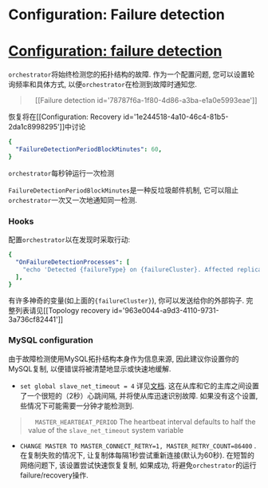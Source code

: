 # Configuration: Failure detection
# [Configuration: failure detection](https://github.com/openark/orchestrator/blob/master/docs/configuration-failure-detection.md)
`orchestrator`将始终检测您的拓扑结构的故障. 作为一个配置问题, 您可以设置轮询频率和具体方式, 以便`orchestrator`在检测到故障时通知您.

>  [[Failure detection id=&#39;78787f6a-1f80-4d86-a3ba-e1a0e5993eae&#39;]]

恢复将在[[Configuration: Recovery id=&#39;1e244518-4a10-46c4-81b5-2da1c8998295&#39;]]中讨论

```yaml
{
  "FailureDetectionPeriodBlockMinutes": 60,
}
```
`orchestrator`每秒钟运行一次检测

`FailureDetectionPeriodBlockMinutes`是一种反垃圾邮件机制, 它可以阻止`orchestrator`一次又一次地通知同一检测.

### Hooks
配置`orchestrator`以在发现时采取行动:

```yaml
{
  "OnFailureDetectionProcesses": [
    "echo 'Detected {failureType} on {failureCluster}. Affected replicas: {countReplicas}' >> /tmp/recovery.log"
  ],
}
```
有许多神奇的变量(如上面的`{failureCluster}`), 你可以发送给你的外部钩子. 完整列表请见[[Topology recovery id=&#39;963e0044-a9d3-4110-9731-3a736cf82441&#39;]]

### MySQL configuration
由于故障检测使用MySQL拓扑结构本身作为信息来源, 因此建议你设置你的MySQL复制, 以便错误将被清楚地显示或快速地缓解.

* `set global slave_net_timeout = 4` 详见[文档](https://dev.mysql.com/doc/refman/5.7/en/replication-options-replica.html#sysvar_slave_net_timeout). 这在从库和它的主库之间设置了一个很短的（2秒）心跳间隔, 并将使从库迅速识别故障. 如果没有这个设置, 些情况下可能需要一分钟才能检测到.
>  `MASTER_HEARTBEAT_PERIOD` The heartbeat interval defaults to half the value of the `slave_net_timeout` system variable
* `CHANGE MASTER TO MASTER_CONNECT_RETRY=1, MASTER_RETRY_COUNT=86400` .  在复制失败的情况下, 让复制体每隔1秒尝试重新连接(默认为60秒). 在短暂的网络问题下, 该设置尝试快速恢复复制, 如果成功, 将避免`orchestrator`的运行failure/recovery操作.













